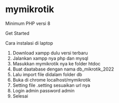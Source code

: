 # mymikrotik

Minimum PHP versi 8

Get Started

Cara instalasi di laptop 
1.  Download xampp dulu versi terbaru
2. Jalankan xampp nya php dan mysql
3. Masukkan mymikrotik nya ke folder htdoc
4. Buat daatabase dengan nama db_mikrotik_2022 
5. Lalu import file didalam folder db
6. Buka di chrome localhost/mymikrotik
7. Setting file .setting sesuaikan url nya
8. Login admin password admin
9. Selesai
